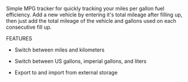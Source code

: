 Simple MPG tracker for quickly tracking your miles per gallon fuel efficiency. Add a new vehicle by entering it's total mileage after filling up, then just add the total mileage of the vehicle and gallons used on each consecutive fill up.

FEATURES
- Switch between miles and kilometers

- Switch between US gallons, imperial gallons, and liters

- Export to and import from external storage